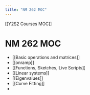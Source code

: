 ```yaml
---
title: "NM 262 MOC"
---
```

[[Y2S2 Courses MOC]]
# NM 262 MOC

- [[Basic operations and matrices]]
- [[onramp]]
- [[Functions, Sketches, Live Scripts]]
- [[Linear systems]]
- [[Eigenvalues]]
- [[Curve Fitting]]
- 